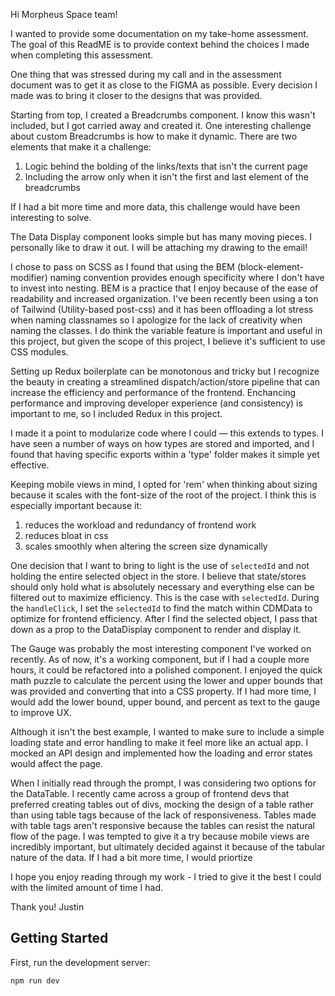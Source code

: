 Hi Morpheus Space team!

I wanted to provide some documentation on my take-home assessment. The goal of this ReadME is to provide context behind the choices I made when completing this assessment.

One thing that was stressed during my call and in the assessment document was to get it as close to the FIGMA as possible. Every decision I made was to bring it closer to the designs that was provided.

Starting from top, I created a Breadcrumbs component. I know this wasn't included, but I got carried away and created it. One interesting challenge about custom Breadcrumbs is how to make it dynamic. There are two elements that make it a challenge:

1. Logic behind the bolding of the links/texts that isn't the current page
2. Including the arrow only when it isn't the first and last element of the breadcrumbs

If I had a bit more time and more data, this challenge would have been interesting to solve.

The Data Display component looks simple but has many moving pieces. I personally like to draw it out. I will be attaching my drawing to the email!

I chose to pass on SCSS as I found that using the BEM (block-element-modifier) naming convention provides enough specificity where I don't have to invest into nesting. BEM is a practice that I enjoy because of the ease of readability and increased organization. I've been recently been using a ton of Tailwind (Utility-based post-css) and it has been offloading a lot stress when naming classnames so I apologize for the lack of creativity when naming the classes. I do think the variable feature is important and useful in this project, but given the scope of this project, I believe it's sufficient to use CSS modules.

Setting up Redux boilerplate can be monotonous and tricky but I recognize the beauty in creating a streamlined dispatch/action/store pipeline that can increase the efficiency and performance of the frontend. Enchancing performance and improving developer experience (and consistency) is important to me, so I included Redux in this project.

I made it a point to modularize code where I could — this extends to types. I have seen a number of ways on how types are stored and imported, and I found that having specific exports within a 'type' folder makes it simple yet effective.

Keeping mobile views in mind, I opted for 'rem' when thinking about sizing because it scales with the font-size of the root of the project. I think this is especially important because it:

1. reduces the workload and redundancy of frontend work
2. reduces bloat in css
3. scales smoothly when altering the screen size dynamically

One decision that I want to bring to light is the use of `selectedId` and not holding the entire selected object in the store. I believe that state/stores should only hold what is absolutely necessary and everything else can be filtered out to maximize efficiency. This is the case with `selectedId`. During the `handleClick`, I set the `selectedId` to find the match within CDMData to optimize for frontend efficiency. After I find the selected object, I pass that down as a prop to the DataDisplay component to render and display it.

The Gauge was probably the most interesting component I've worked on recently. As of now, it's a working component, but if I had a couple more hours, it could be refactored into a polished component. I enjoyed the quick math puzzle to calculate the percent using the lower and upper bounds that was provided and converting that into a CSS property. If I had more time, I would add the lower bound, upper bound, and percent as text to the gauge to improve UX.

Although it isn't the best example, I wanted to make sure to include a simple loading state and error handling to make it feel more like an actual app. I mocked an API design and implemented how the loading and error states would affect the page.

When I initially read through the prompt, I was considering two options for the DataTable. I recently came across a group of frontend devs that preferred creating tables out of divs, mocking the design of a table rather than using table tags because of the lack of responsiveness. Tables made with table tags aren't responsive because the tables can resist the natural flow of the page. I was tempted to give it a try because mobile views are incredibly important, but ultimately decided against it because of the tabular nature of the data. If I had a bit more time, I would priortize

I hope you enjoy reading through my work - I tried to give it the best I could with the limited amount of time I had.

Thank you!
Justin

## Getting Started

First, run the development server:

```bash
npm run dev
```
